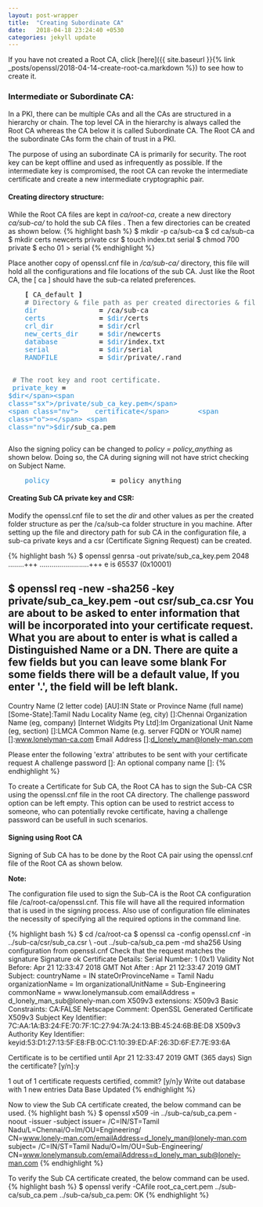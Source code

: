 ```yaml
---
layout: post-wrapper
title:  "Creating Subordinate CA"
date:   2018-04-18 23:24:40 +0530
categories: jekyll update
---
```

<style type="text/css">
.o {
        font-weight: bold;
}

.comment {
        color: #586e75;
}

.nv {
        color: #268bd2;
}

.data {
    white-space: pre;
}

</style>
If you have not created a Root CA, click [here]({{ site.baseurl }}{% link _posts/openssl/2018-04-14-create-root-ca.markdown %}) to see how to create it. 
<h3>Intermediate or Subordinate CA:</h3>
<p>
In a PKI, there can be multiple CAs and all the CAs are structured in a hierarchy or chain. The top level CA in the hierarchy is always called the Root CA whereas the CA below it is called Subordinate CA. The Root CA and the subordinate CAs form the chain of trust in a PKI.
</p>
<p>
The purpose of using an subordinate CA is primarily for security. The root key can be kept offline and used as infrequently as possible. If the intermediate key is compromised, the root CA can revoke the intermediate certificate and create a new intermediate cryptographic pair.
</p>
<h4>Creating directory structure:</h4>
While the Root CA files are kept in <em>ca/root-ca</em>, create a new directory <em>ca/sub-ca/</em> to hold the sub CA files . Then a few directories can be created as shown below.
{% highlight bash %}
$ mkdir -p ca/sub-ca
$ cd ca/sub-ca
$ mkdir certs newcerts private csr
$ touch index.txt serial
$ chmod 700 private
$ echo 01 > serial
{% endhighlight %}
<p>
Place another copy of openssl.cnf file in <em>/ca/sub-ca/</em> directory, this file will hold all the configurations and file locations of the sub CA. Just like the Root CA, the [ ca ] should have the sub-ca related preferences.
</p>
<pre>
<span class="o">    [</span> CA_default <span class="o">]</span>
<span class="comment">    # Directory & file path as per created directories & files above.</span>
<span class="nv">    dir</span>               <span class="o">=</span> <span class="sx">/ca/sub-ca</span>
<span class="nv">    certs</span>             <span class="o">=</span> <span class="nv">$dir</span><span class="sx">/certs</span>
<span class="nv">    crl_dir</span>           <span class="o">=</span> <span class="nv">$dir</span><span class="sx">/crl</span>
<span class="nv">    new_certs_dir</span>     <span class="o">=</span> <span class="nv">$dir</span><span class="sx">/newcerts</span>
<span class="nv">    database</span>          <span class="o">=</span> <span class="nv">$dir</span><span class="sx">/index.txt</span>
<span class="nv">    serial</span>            <span class="o">=</span> <span class="nv">$dir</span><span class="sx">/serial</span>
<span class="nv">    RANDFILE</span>          <span class="o">=</span> <span class="nv">$dir</span><span class="sx">/private/.rand</span>

<span class="comment">    # The root key and root certificate.</span>
<span class="nv">    private_key</span>       <span class="o">=</span> <span class="nv">$dir</span><span class="sx">/private/sub_ca_key.pem</span>
<span class="nv">    certificate</span>       <span class="o">=</span> <span class="nv">$dir</span><span class="sx">/sub_ca.pem</span>
</pre>

Also the signing policy can be changed to <em>policy = policy_anything</em> as shown below. Doing so, the CA during signing will not have strict checking on Subject Name.

<pre>
<span class="nv">    policy</span>               <span class="o">=</span> <span class="sx">policy_anything</span>
</pre>

<h4>Creating Sub CA private key and CSR:</h4>
<p>
Modify the openssl.cnf file to set the <em>dir</em> and other values as per the created folder structure as per the /ca/sub-ca folder structure in you machine. After setting up the file and directory path for sub CA in the configuration file, a sub-ca private keys and a csr (Certificate Signing Request) can be created.
</p>

{% highlight bash %}
$ openssl genrsa -out private/sub_ca_key.pem 2048
........+++
.........................+++
e is 65537 (0x10001) 

$ openssl req -new -sha256 -key private/sub_ca_key.pem -out csr/sub_ca.csr 
You are about to be asked to enter information that will be incorporated
into your certificate request.
What you are about to enter is what is called a Distinguished Name or a DN.
There are quite a few fields but you can leave some blank
For some fields there will be a default value,
If you enter '.', the field will be left blank.
-----
Country Name (2 letter code) [AU]:IN
State or Province Name (full name) [Some-State]:Tamil Nadu
Locality Name (eg, city) []:Chennai
Organization Name (eg, company) [Internet Widgits Pty Ltd]:lm
Organizational Unit Name (eg, section) []:LMCA
Common Name (e.g. server FQDN or YOUR name) []:www.lonelyman-ca.com
Email Address []:d_lonely_man@lonely-man.com

Please enter the following 'extra' attributes
to be sent with your certificate request
A challenge password []:
An optional company name []:
{% endhighlight %}

<p>
To create a Certificate for Sub CA, the Root CA has to sign the Sub-CA CSR using the openssl.cnf file in the root CA directory. The challenge password option can be left empty. This option can be used to restrict access to someone, who can potentially revoke certificate, having a challenge password can be usefull in such scenarios.
</p>

<h4>Signing using Root CA</h4>
<p>
Signing of Sub CA has to be done by the Root CA pair using the openssl.cnf file of the Root CA as shown below.
</p>
<b>Note:</b> 
<p>
The configuration file used to sign the Sub-CA is the Root CA configuration file /ca/root-ca/openssl.cnf. This file will have all the required information that is used in the signing process. Also use of configuration file eliminates the necessity of specifying all the required options in the command line. 
</p>
{% highlight bash %}
$ cd /ca/root-ca
$ openssl ca -config openssl.cnf -in ../sub-ca/csr/sub_ca.csr \
                -out ../sub-ca/sub_ca.pem -md sha256
Using configuration from openssl.cnf
Check that the request matches the signature
Signature ok
Certificate Details:
        Serial Number: 1 (0x1)
        Validity
            Not Before: Apr 21 12:33:47 2018 GMT
            Not After : Apr 21 12:33:47 2019 GMT
        Subject:
            countryName               = IN
            stateOrProvinceName       = Tamil Nadu
            organizationName          = lm
            organizationalUnitName    = Sub-Engineering
            commonName                = www.lonelymansub.com
            emailAddress              = d_lonely_man_sub@lonely-man.com
        X509v3 extensions:
            X509v3 Basic Constraints: 
                CA:FALSE
            Netscape Comment: 
                OpenSSL Generated Certificate
            X509v3 Subject Key Identifier: 
                7C:AA:1A:B3:24:FE:70:7F:1C:27:94:7A:24:13:BB:45:24:6B:BE:D8
            X509v3 Authority Key Identifier: 
                keyid:53:D1:27:13:5F:E8:FB:0C:C1:10:39:ED:AF:26:3D:6F:E7:7E:93:6A

Certificate is to be certified until Apr 21 12:33:47 2019 GMT (365 days)
Sign the certificate? [y/n]:y


1 out of 1 certificate requests certified, commit? [y/n]y
Write out database with 1 new entries
Data Base Updated
{% endhighlight %}

Now to view the Sub CA certificate created, the below command can be used.
{% highlight bash %}
$ openssl x509 -in ../sub-ca/sub_ca.pem -noout -issuer -subject
issuer= /C=IN/ST=Tamil Nadu/L=Chennai/O=lm/OU=Engineering/     \
                CN=www.lonely-man.com/emailAddress=d_lonely_man@lonely-man.com
subject= /C=IN/ST=Tamil Nadu/O=lm/OU=Sub-Engineering/           \
                CN=www.lonelymansub.com/emailAddress=d_lonely_man_sub@lonely-man.com
{% endhighlight %}

To verify the Sub CA certificate created, the below command can be used.
{% highlight bash %}
$ openssl verify -CAfile root_ca_cert.pem ../sub-ca/sub_ca.pem 
../sub-ca/sub_ca.pem: OK
{% endhighlight %}

[jekyll-docs]: https://jekyllrb.com/docs/home
[jekyll-gh]:   https://github.com/jekyll/jekyll
[jekyll-talk]: https://talk.jekyllrb.com/
